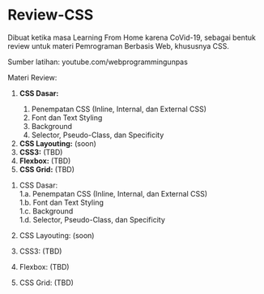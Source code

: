 # Review-CSS
 Dibuat ketika masa Learning From Home karena CoVid-19, sebagai bentuk review untuk materi Pemrograman Berbasis Web, khususnya CSS.
 
 Sumber latihan: youtube.com/webprogrammingunpas
 
 Materi Review:
 <ol>
	<li><strong>CSS Dasar:</strong></li>
	<ol>
		<li>Penempatan CSS (Inline, Internal, dan External CSS)</li>
		<li>Font dan Text Styling</li>
		<li>Background</li>
		<li>Selector, Pseudo-Class, dan Specificity</li>
	</ol>
	<li><strong>CSS Layouting:</strong> (soon)</li>
	<li><strong>CSS3:</strong> (TBD)</li>
	<li><strong>Flexbox:</strong> (TBD)</li>
	<li><strong>CSS Grid:</strong> (TBD)</li>
 </ol>
 
 1. CSS Dasar: <br>
 	1.a. Penempatan CSS (Inline, Internal, dan External CSS) <br>
	1.b. Font dan Text Styling <br>
	1.c. Background <br>
	1.d. Selector, Pseudo-Class, dan Specificity <br>
	
 2. CSS Layouting: (soon) <br>
 3. CSS3: (TBD) <br>
 4. Flexbox: (TBD) <br>
 5. CSS Grid: (TBD) <br>
